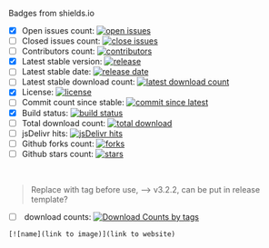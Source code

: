 Badges from shields.io

- [x] Open issues count: [![open issues](https://img.shields.io/github/issues/CeuiLiSA/Pixiv-Shaft?color=brightgreen)](https://github.com/CeuiLiSA/Pixiv-Shaft/issues?q=is%3Aopen+is%3Aissue)
- [ ] Closed issues count: [![close issues](https://img.shields.io/github/issues-closed/CeuiLiSA/Pixiv-Shaft?color=red)](https://github.com/CeuiLiSA/Pixiv-Shaft/issues?q=is%3Aissue+is%3Aclosed)
- [ ] Contributors count: [![contributors](https://img.shields.io/github/contributors/CeuiLiSA/Pixiv-Shaft)](https://github.com/CeuiLiSA/Pixiv-Shaft/graphs/contributors)
- [x] Latest stable version: [![release](https://img.shields.io/github/v/release/CeuiLiSA/Pixiv-Shaft)](https://github.com/CeuiLiSA/Pixiv-Shaft/releases/latest)
- [ ] Latest stable date: [![release date](https://img.shields.io/github/release-date/CeuiLiSA/pixiv-Shaft)](https://github.com/CeuiLiSA/Pixiv-Shaft/releases/latest)
- [ ] Latest stable download count: [![latest download count](https://img.shields.io/github/downloads/CeuiLiSA/Pixiv-Shaft/latest/total?label=download%20count)](https://github.com/CeuiLiSA/Pixiv-Shaft/releases/latest)
- [x] License: [![license](https://img.shields.io/github/license/CeuiLiSA/Pixiv-Shaft)](https://github.com/CeuiLiSA/Pixiv-Shaft/blob/master/LICENSE)
- [ ] Commit count since stable: [![commit since latest](https://img.shields.io/github/commits-since/CeuiLiSA/Pixiv-Shaft/latest/master)](https://github.com/CeuiLiSA/Pixiv-Shaft/graphs/commit-activity)
- [x] Build status: [![build status](https://img.shields.io/github/workflow/status/CeuiLiSA/Pixiv-Shaft/CI)](https://github.com/CeuiLiSA/Pixiv-Shaft/actions)
- [ ] Total download count: [![total download](https://img.shields.io/github/downloads/CeuiLiSA/Pixiv-Shaft/total)](https://github.com/CeuiLiSA/Pixiv-Shaft/releases)
- [ ] jsDelivr hits: [![jsDelivr hits](https://img.shields.io/jsdelivr/gh/hm/CeuiLiSA/Pixiv-Shaft)](https://cdn.jsdelivr.net/gh/CeuiLiSA/Pixiv-Shaft@master/app/src/main/assets/comment.filter.rule.txt)
- [ ] Github forks count: [![forks](https://img.shields.io/github/forks/CeuiLiSA/Pixiv-Shaft?style=social)](https://github.com/CeuiLiSA/Pixiv-Shaft/network/members)
- [ ] Github stars count: [![stars](https://img.shields.io/github/stars/CeuiLiSA/Pixiv-Shaft?style=social)](https://github.com/CeuiLiSA/Pixiv-Shaft/stargazers)

<br>

> Replace <tag> with tag before use, <tag> --> v3.2.2, can be put in release template?
- [ ] <tag> download counts: [![Download Counts by tags](https://img.shields.io/github/downloads/CeuiLiSA/Pixiv-Shaft/<tag>/total)](https://github.com/CeuiLiSA/Pixiv-Shaft/releases/tag/<tag>)

```
[![name](link to image)](link to website)
```
